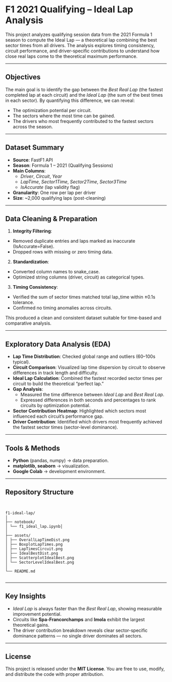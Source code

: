 # F1 2021 Qualifying – Ideal Lap Analysis

This project analyzes qualifying session data from the 2021 Formula 1 season to compute the Ideal Lap — a theoretical lap combining the best sector times from all drivers. The analysis explores timing consistency, circuit performance, and driver-specific contributions to understand how close real laps come to the theoretical maximum performance.

---

## Objectives  
The main goal is to identify the gap between the *Best Real Lap* (the fastest completed lap at each circuit) and the *Ideal Lap* (the sum of the best times in each sector).
By quantifying this difference, we can reveal:
- The optimization potential per circuit.
- The sectors where the most time can be gained.
- The drivers who most frequently contributed to the fastest sectors across the season.

---

## Dataset Summary  
- **Source**: FastF1 API
- **Season**: Formula 1 – 2021 (Qualifying Sessions)
- **Main Columns**:
  - *Driver*, *Circuit*, *Year*
  - *LapTime*, *Sector1Time*, *Sector2Time*, *Sector3Time*
  - *IsAccurate* (lap validity flag)
- **Granularity**: One row per lap per driver
- **Size**: ~2,000 qualifying laps (post-cleaning)


---

## Data Cleaning & Preparation  
1. **Integrity Filtering**:
  - Removed duplicate entries and laps marked as inaccurate (IsAccurate=False).
  - Dropped rows with missing or zero timing data.
2. **Standardization**:
  - Converted column names to snake_case.
  - Optimized string columns (driver, circuit) as categorical types.
3. **Timing Consistency**:
  - Verified the sum of sector times matched total lap_time within ±0.1s tolerance.
  - Confirmed no timing anomalies across circuits.

This produced a clean and consistent dataset suitable for time-based and comparative analysis.

---

## Exploratory Data Analysis (EDA)  
- **Lap Time Distribution**: Checked global range and outliers (60–100s typical).
- **Circuit Comparison**: Visualized lap time dispersion by circuit to observe differences in track length and difficulty.
- **Ideal Lap Calculation**: Combined the fastest recorded sector times per circuit to build the theoretical “perfect lap.”
- **Gap Analysis**:
  - Measured the time difference between *Ideal Lap* and *Best Real Lap*.
  - Expressed differences in both seconds and percentages to rank circuits by optimization potential.
- **Sector Contribution Heatmap**: Highlighted which sectors most influenced each circuit’s performance gap.
- **Driver Contribution**: Identified which drivers most frequently achieved the fastest sector times (sector-level dominance).

---

## Tools & Methods  
- **Python** (pandas, numpy) → data preparation.  
- **matplotlib, seaborn** → visualization.  
- **Google Colab** → development environment.  

---

## Repository Structure

<pre><code>

f1-ideal-lap/
│
├── notebook/
│ └── f1_ideal_lap.ipynb│
│
├── assets/
│ ├── OverallLapTimeDist.png
│ ├── BoxplotLapTimes.png
│ ├── LapTimesCircuit.png
│ ├── IdealBestDist.png
│ ├── ScatterplotIdealBest.png
│ └── SectorLevelIdealBest.png
│
└── README.md

</code></pre>

---

## Key Insights  
- *Ideal Lap* is always faster than the *Best Real Lap*, showing measurable improvement potential.
- Circuits like **Spa-Francorchamps** and **Imola** exhibit the largest theoretical gains.
- The driver contribution breakdown reveals clear sector-specific dominance patterns — no single driver dominates all sectors.

---

## License  
This project is released under the **MIT License**.
You are free to use, modify, and distribute the code with proper attribution.